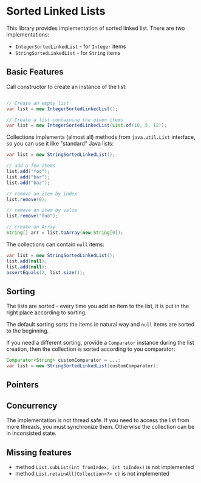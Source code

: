 # Sorted Linked Lists

This library provides implementation of sorted linked list. There are two implementations:
* `IntegerSortedLinkedList` - for `Integer` items
* `StringSortedLinkedList` - for `String` items

## Basic Features
Call constructor to create an instance of the list:
```java

// Create an empty list
var list = new IntegerSortedLinkedList();

// Create a list containing the given items
var list = new IntegerSortedLinkedList(List.of(10, 5, 12));
```

Collections implements (almost all) methods from `java.util.List`
interface, so you can use it like "standard" Java lists:

```java
var list = new StringSortedLinkedList();

// add a few items
list.add("foo");
list.add("bar");
list.add("baz");

// remove an item by index
list.remove(0);

// remove an item by value
list.remove("foo");

// create an Array
String[] arr = list.toArray(new String[0]);
```

The collections can contain `null` items:
```java
var list = new StringSortedLinkedList();
list.add(null);
list.add(null);
assertEquals(2, list.size());
```

## Sorting
The lists are sorted - every time you add an item to the list, it
is put in the right place according to sorting.

The default sorting sorts the items in natural way and `null` items are
sorted to the beginning.

If you need a different sorting, provide a `Comparator` instance during
the list creation, then the collection is sorted according to you 
comparator:
```java
Comparator<String> customComparator = ...;
var list = new StringSortedLinkedList(customComparator);
```

## Pointers

## Concurrency
The implementation is not thread safe. If you need to access the list
from more threads, you must synchronize them. Otherwise the collection
can be in inconsisted state.

## Missing features
* method `List.subList(int fromIndex, int toIndex)` is not implemented
* method `List.retainAll(Collection<?> c)` is not implemented
